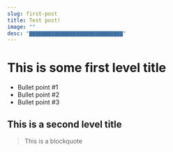```yaml
---
slug: first-post
title: Test post!
image: ""
desc: "▇▇▇▇▇▇▇▇▇▇▇▇▇▇▇▇▇▇▇▇▇▇▇▇▇▇▇▇▇▇"
---
```


# This is some first level title

* Bullet point #1
* Bullet point #2
* Bullet point #3

## This is a second level title

> This is a blockquote

